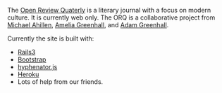 The [Open Review Quaterly](http://openreviewquarterly.com) is a literary journal with a focus on modern culture. It is currently web only. The ORQ is a collaborative project from [Michael Ahillen](http://twitter.com/michaelahillen), [Amelia Greenhall](http://twitter.com/ameliagreenhall), and [Adam Greenhall](http://twitter.com/adamgreenhall). 

Currently the site is built with:

* [Rails3](http://rubyonrails.org/)
* [Bootstrap](http://twitter.github.com/bootstrap/)
* [hyphenator.js](http://code.google.com/p/hyphenator/)
* [Heroku](http://heroku.com)
* Lots of help from our friends.